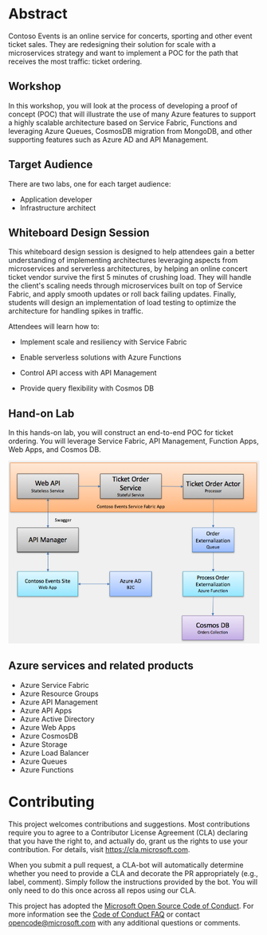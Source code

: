 # Abstract

Contoso Events is an online service for concerts, sporting and other event ticket sales. They are redesigning their solution for scale with a microservices strategy and want to implement a POC for the path that receives the most traffic: ticket ordering.

## Workshop

In this workshop, you will look at the process of developing a proof of concept (POC) that will illustrate the use of many Azure features to support a highly scalable architecture based on Service Fabric, Functions and leveraging Azure Queues, CosmosDB migration from MongoDB, and other supporting features such as Azure AD and API Management. 

## Target Audience

There are two labs, one for each target audience:

* Application developer
* Infrastructure architect

## Whiteboard Design Session

This whiteboard design session is designed to help attendees gain a better understanding of implementing architectures leveraging aspects from microservices and serverless architectures, by helping an online concert ticket vendor survive the first 5 minutes of crushing load. They will handle the client\'s scaling needs through microservices built on top of Service Fabric, and apply smooth updates or roll back failing updates. Finally, students will design an implementation of load testing to optimize the architecture for handling spikes in traffic.

Attendees will learn how to:

-   Implement scale and resiliency with Service Fabric

-   Enable serverless solutions with Azure Functions

-   Control API access with API Management

-   Provide query flexibility with Cosmos DB

## Hand-on Lab

In this hands-on lab, you will construct an end-to-end POC for ticket ordering. You will leverage Service Fabric, API Management, Function Apps, Web Apps, and Cosmos DB.

![](HOL/images/Hands-onlabstep-by-step-Microservicesarchitecture-Infrastructureeditionimages/media/image2.png)


## Azure services and related products
- Azure Service Fabric
- Azure Resource Groups
- Azure API Management 
- Azure  API Apps
- Azure Active Directory
- Azure Web Apps
- Azure CosmosDB
- Azure Storage
- Azure Load Balancer
- Azure Queues
- Azure Functions


# Contributing

This project welcomes contributions and suggestions.  Most contributions require you to agree to a
Contributor License Agreement (CLA) declaring that you have the right to, and actually do, grant us
the rights to use your contribution. For details, visit https://cla.microsoft.com.

When you submit a pull request, a CLA-bot will automatically determine whether you need to provide
a CLA and decorate the PR appropriately (e.g., label, comment). Simply follow the instructions
provided by the bot. You will only need to do this once across all repos using our CLA.

This project has adopted the [Microsoft Open Source Code of Conduct](https://opensource.microsoft.com/codeofconduct/).
For more information see the [Code of Conduct FAQ](https://opensource.microsoft.com/codeofconduct/faq/) or
contact [opencode@microsoft.com](mailto:opencode@microsoft.com) with any additional questions or comments.

